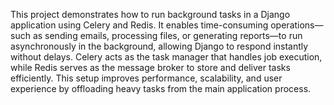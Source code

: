This project demonstrates how to run background tasks in a Django application using Celery and Redis. It enables time-consuming operations—such as sending emails, processing files, or generating reports—to run 
asynchronously in the background, allowing Django to respond instantly without delays. Celery acts as the task manager that handles job execution, while Redis serves as the message broker to store and deliver 
tasks efficiently. This setup improves performance, scalability, and user experience by offloading heavy tasks from the main application process.
